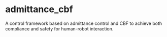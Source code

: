 # admittance_cbf
A control framework based on admittance control and CBF to achieve both compliance and safety for human-robot interaction. 
